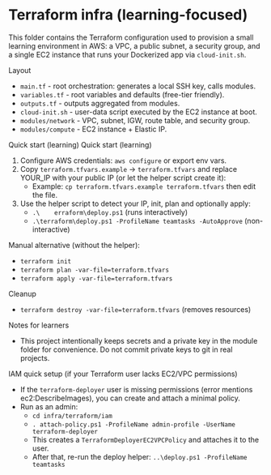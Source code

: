 # Terraform infra (learning-focused)

This folder contains the Terraform configuration used to provision a small
learning environment in AWS: a VPC, a public subnet, a security group, and
a single EC2 instance that runs your Dockerized app via `cloud-init.sh`.

Layout
- `main.tf` - root orchestration: generates a local SSH key, calls modules.
- `variables.tf` - root variables and defaults (free-tier friendly).
- `outputs.tf` - outputs aggregated from modules.
- `cloud-init.sh` - user-data script executed by the EC2 instance at boot.
- `modules/network` - VPC, subnet, IGW, route table, and security group.
- `modules/compute` - EC2 instance + Elastic IP.

Quick start (learning)
Quick start (learning)
1. Configure AWS credentials: `aws configure` or export env vars.
2. Copy `terraform.tfvars.example` -> `terraform.tfvars` and replace YOUR_IP with your public IP (or let the helper script create it):
   - Example: `cp terraform.tfvars.example terraform.tfvars` then edit the file.
3. Use the helper script to detect your IP, init, plan and optionally apply:
   - `.\	erraform\deploy.ps1` (runs interactively)
   - `.\terraform\deploy.ps1 -ProfileName teamtasks -AutoApprove` (non-interactive)

Manual alternative (without the helper):
 - `terraform init`
 - `terraform plan -var-file=terraform.tfvars`
 - `terraform apply -var-file=terraform.tfvars`

Cleanup
- `terraform destroy -var-file=terraform.tfvars` (removes resources)

Notes for learners
- This project intentionally keeps secrets and a private key in the module
  folder for convenience. Do not commit private keys to git in real projects.

IAM quick setup (if your Terraform user lacks EC2/VPC permissions)
- If the `terraform-deployer` user is missing permissions (error mentions ec2:DescribeImages), you can create and attach a minimal policy.
- Run as an admin:
   - `cd infra/terraform/iam`
   - `.
      attach-policy.ps1 -ProfileName admin-profile -UserName terraform-deployer`
   - This creates a `TerraformDeployerEC2VPCPolicy` and attaches it to the user.
   - After that, re-run the deploy helper: `..\deploy.ps1 -ProfileName teamtasks`
